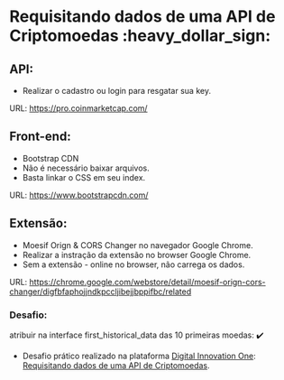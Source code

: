 <h1> Requisitando dados de uma API de Criptomoedas :heavy_dollar_sign: </h1>


<h2> API: </h2>
 <ul>
  <li>Realizar o cadastro ou login para resgatar sua key.</li>
 </ul>

URL: https://pro.coinmarketcap.com/

<h2> Front-end:</h2>
 <ul>
  <li> Bootstrap CDN </li>
  <li> Não é necessário baixar arquivos.</li>
  <li> Basta linkar o CSS em seu index.</li>
 </ul>

URL: https://www.bootstrapcdn.com/

<h2> Extensão:</h2>
 <ul>
  <li>Moesif Orign & CORS Changer no navegador Google Chrome.</li>
  <li>Realizar a instração da extensão no browser Google Chrome.</li>
  <li>Sem a extensão - online no browser, não carrega os dados.</li>
 </ul>

URL: https://chrome.google.com/webstore/detail/moesif-orign-cors-changer/digfbfaphojjndkpccljibejjbppifbc/related

<h3>Desafio:</h3>

atribuir na interface first_historical_data das 10 primeiras moedas: :heavy_check_mark:


- Desafio prático realizado na plataforma [Digital Innovation One](https://web.digitalinnovation.one/home "Digital Innovation One"): [Requisitando dados de uma API de Criptomoedas](https://web.digitalinnovation.one/lab/requisitando-dados-de-uma-api-de-criptomoedas/learning/0b830ec3-30f5-4b6b-9e78-e4bb6ec50871).

